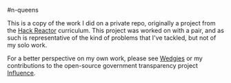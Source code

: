 #n-queens

This is a copy of the work I did on a private repo, originally a project from
the [Hack Reactor](http://hackreactor.com) curriculum. This project was worked
on with a pair, and as such is representative of the kind of problems that I've
tackled, but not of my solo work.

For a better perspective on my own work, please see [Wedgies](https://github.com/eastbayjake/wedgies) or my contributions to the open-source government transparency project [Influence](https://github.com/ideahaven/influence).
